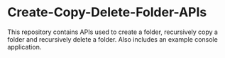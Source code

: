 # Create-Copy-Delete-Folder-APIs
This repository contains APIs used to create a folder, recursively copy a folder and recursively delete a folder. Also includes an example console application.

